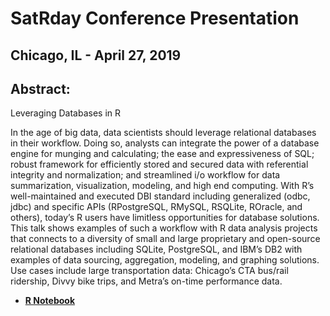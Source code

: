 # SatRday Conference Presentation
## Chicago, IL - April 27, 2019
 
## Abstract:

Leveraging Databases in R

In the age of big data, data scientists should leverage relational databases in their workflow. Doing so, analysts can integrate the power of a database engine for munging and calculating; the ease and expressiveness of SQL; robust framework for efficiently stored and secured data with referential integrity and normalization; and streamlined i/o workflow for data summarization, visualization, modeling, and high end computing. With R’s well-maintained and executed DBI standard including generalized (odbc, jdbc) and specific APIs (RPostgreSQL, RMySQL, RSQLite, ROracle, and others), today’s R users have limitless opportunities for database solutions. This talk shows examples of such a workflow with R data analysis projects that connects to a diversity of small and large proprietary and open-source relational databases including SQLite, PostgreSQL, and IBM’s DB2 with examples of data sourcing, aggregation, modeling, and graphing solutions. Use cases include large transportation data: Chicago’s CTA bus/rail ridership, Divvy bike trips, and Metra’s on-time performance data.

- [**R Notebook**](https://raw.githack.com/ParfaitG/WORKSHOPS/master/SatRday/Leverage_Databases_in_R.html)

